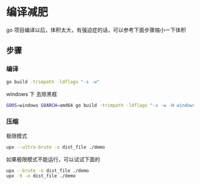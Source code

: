 # 编译减肥

go 项目编译以后，体积太大，有强迫症的话，可以参考下面步骤缩小一下体积

## 步骤

### 编译

```sh
go build -trimpath -ldflags "-s -w"
```

windows 下 去除黑框

```sh
GOOS=windows GOARCH=amd64 go build -trimpath -ldflags "-s -w -H windowsgui"
```

### 压缩

极限模式

```sh
upx --ultra-brute -o dist_file ./demo
```

如果极限模式不能运行，可以试试下面的

```sh
upx --brute -o dist_file ./demo
upx -9 -o dist_file ./demo
```

